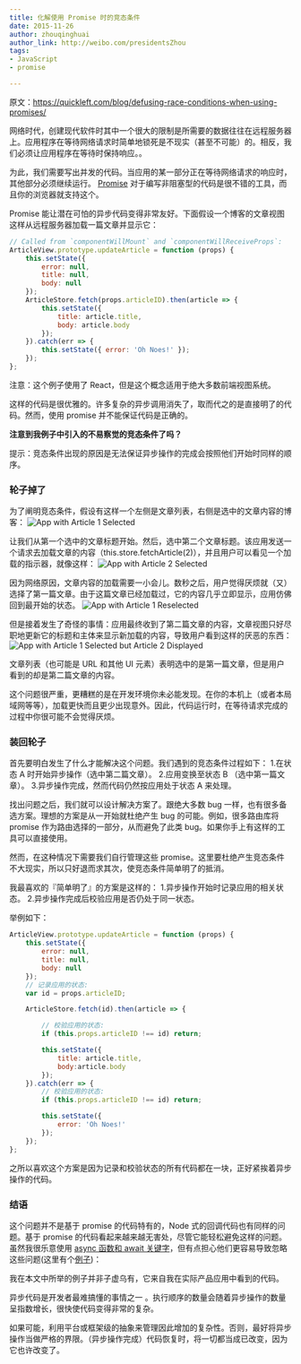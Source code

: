```yaml
---
title: 化解使用 Promise 时的竞态条件
date: 2015-11-26
author: zhouqinghuai
author_link: http://weibo.com/presidentsZhou
tags:
- JavaScript
- promise

---
```



原文：https://quickleft.com/blog/defusing-race-conditions-when-using-promises/


网络时代，创建现代软件时其中一个很大的限制是所需要的数据往往在远程服务器上。应用程序在等待网络请求时简单地锁死是不现实（甚至不可能）的。相反，我们必须让应用程序在等待时保持响应。。


为此，我们需要写出并发的代码。当应用的某一部分正在等待网络请求的响应时，其他部分必须继续运行。 [Promise](https://developer.mozilla.org/en-US/docs/Web/JavaScript/Reference/Global_Objects/Promise) 对于编写非阻塞型的代码是很不错的工具，而且你的浏览器就支持这个。

Promise 能让潜在可怕的异步代码变得非常友好。下面假设一个博客的文章视图这样从远程服务器加载一篇文章并显示它：

```javascript
// Called from `componentWillMount` and `componentWillReceiveProps`:
ArticleView.prototype.updateArticle = function (props) {
    this.setState({
        error: null,
        title: null,
        body: null
    });
    ArticleStore.fetch(props.articleID).then(article => {
        this.setState({
            title: article.title,
            body: article.body
        });
    }).catch(err => {
        this.setState({ error: 'Oh Noes!' });
    });
};

```


注意：这个例子使用了 React，但是这个概念适用于绝大多数前端视图系统。


这样的代码是很优雅的。许多复杂的异步调用消失了，取而代之的是直接明了的代码。然而，使用 promise 并不能保证代码是正确的。



**注意到我例子中引入的不易察觉的竞态条件了吗？**


提示：竞态条件出现的原因是无法保证异步操作的完成会按照他们开始时同样的顺序。

<!-- more -->

### 轮子掉了

为了阐明竞态条件，假设有这样一个左侧是文章列表，右侧是选中的文章内容的博客：
![App with Article 1 Selected](/blog/defusing-race-conditions-when-using-promises/img/img1.png)


让我们从第一个选中的文章标题开始。然后，选中第二个文章标题。该应用发送一个请求去加载文章的内容（this.store.fetchArticle(2)），并且用户可以看见一个加载的指示器，就像这样：
![App with Article 2 Selected](/blog/defusing-race-conditions-when-using-promises/img/img2.png)

因为网络原因，文章内容的加载需要一小会儿。数秒之后，用户觉得厌烦就（又）选择了第一篇文章。由于这篇文章已经加载过，它的内容几乎立即显示，应用仿佛回到最开始的状态。
![App with Article 1 Reselected](/blog/defusing-race-conditions-when-using-promises/img/img3.png)


但是接着发生了奇怪的事情：应用最终收到了第二篇文章的内容，文章视图只好尽职地更新它的标题和主体来显示新加载的内容，导致用户看到这样的厌恶的东西：
![App with Article 1 Selected but Article 2 Displayed](/blog/defusing-race-conditions-when-using-promises/img/img4.png)


文章列表（也可能是 URL 和其他 UI 元素）表明选中的是第一篇文章，但是用户看到的却是第二篇文章的内容。


这个问题很严重，更糟糕的是在开发环境你未必能发现。在你的本机上（或者本局域网等等），加载更快而且更少出现意外。因此，代码运行时，在等待请求完成的过程中你很可能不会觉得厌烦。

### 装回轮子


首先要明白发生了什么才能解决这个问题。我们遇到的竞态条件过程如下：
1.在状态 A 时开始异步操作（选中第二篇文章）。
2.应用变换至状态 B （选中第一篇文章）。
3.异步操作完成，然而代码仍然按应用处于状态 A 来处理。

找出问题之后，我们就可以设计解决方案了。跟绝大多数 bug 一样，也有很多备选方案。理想的方案是从一开始就杜绝产生 bug 的可能。例如，很多路由库将 promise 作为路由选择的一部分，从而避免了此类 bug。如果你手上有这样的工具可以直接使用。

然而，在这种情况下需要我们自行管理这些 promise。这里要杜绝产生竞态条件不大现实，所以只好退而求其次，使竞态条件简单明了的抵消。

我最喜欢的『简单明了』的方案是这样的：
1.异步操作开始时记录应用的相关状态。
2.异步操作完成后校验应用是否仍处于同一状态。

举例如下：

```javascript
ArticleView.prototype.updateArticle = function (props) {
    this.setState({
        error: null,
        title: null,
        body: null
    });
    // 记录应用的状态:
    var id = props.articleID;

    ArticleStore.fetch(id).then(article => {

        // 校验应用的状态:
        if (this.props.articleID !== id) return;

        this.setState({
            title: article.title,
            body:article.body
        });
    }).catch(err => {
        // 校验应用的状态:
        if (this.props.articleID !== id) return;

        this.setState({
            error: 'Oh Noes!'
        });
    });
};
```

之所以喜欢这个方案是因为记录和校验状态的所有代码都在一块，正好紧挨着异步操作的代码。

### 结语


这个问题并不是基于 promise 的代码特有的，Node 式的回调代码也有同样的问题。基于 promise 的代码看起来越来越无害处，尽管它能轻松避免这样的问题。虽然我很乐意使用 [async 函数和 await 关键字](https://github.com/lukehoban/ecmascript-asyncawait)，但有点担心他们更容易导致忽略这些问题(这里有个[例子](https://gist.github.com/nonsensery/847be84fcae9b57e6af3))：


我在本文中所举的例子并非子虚乌有，它来自我在实际产品应用中看到的代码。


异步代码是开发者最难搞懂的事情之一 。执行顺序的数量会随着异步操作的数量呈指数增长，很快使代码变得非常的复杂。


如果可能，利用平台或框架级的抽象来管理因此增加的复杂性。否则，最好将异步操作当做严格的界限。（异步操作完成）代码恢复时，将一切都当成已改变，因为它也许改变了。
